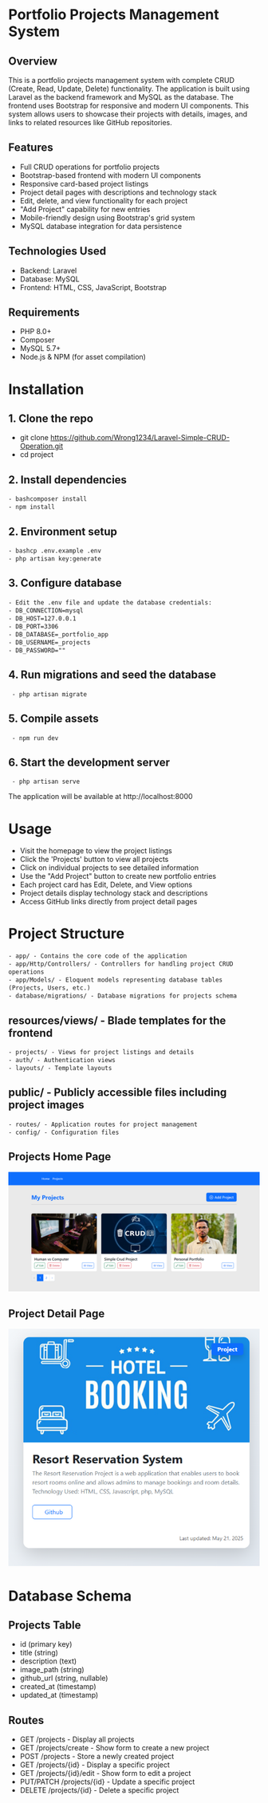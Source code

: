 # Portfolio Projects Management System

## Overview
This is a portfolio projects management system with complete CRUD (Create, Read, Update, Delete) functionality. The application is built using Laravel as the backend framework and MySQL as the database. The frontend uses Bootstrap for responsive and modern UI components.
This system allows users to showcase their projects with details, images, and links to related resources like GitHub repositories.
## Features
- Full CRUD operations for portfolio projects
- Bootstrap-based frontend with modern UI components
- Responsive card-based project listings
- Project detail pages with descriptions and technology stack
- Edit, delete, and view functionality for each project
- "Add Project" capability for new entries
- Mobile-friendly design using Bootstrap's grid system
- MySQL database integration for data persistence

## Technologies Used

- Backend: Laravel
- Database: MySQL
- Frontend: HTML, CSS, JavaScript, Bootstrap

## Requirements

- PHP 8.0+
- Composer
- MySQL 5.7+
- Node.js & NPM (for asset compilation)

# Installation

## 1. Clone the repo
   - git clone https://github.com/Wrong1234/Laravel-Simple-CRUD-Operation.git
   - cd project
## 2. Install dependencies
    - bashcomposer install
    - npm install

## 2. Environment setup
    - bashcp .env.example .env
    - php artisan key:generate

## 3. Configure database
    - Edit the .env file and update the database credentials:
    - DB_CONNECTION=mysql
    - DB_HOST=127.0.0.1
    - DB_PORT=3306
    - DB_DATABASE=_portfolio_app
    - DB_USERNAME=_projects
    - DB_PASSWORD=""

## 4. Run migrations and seed the database
     - php artisan migrate

## 5. Compile assets
     - npm run dev

## 6. Start the development server
     - php artisan serve
The application will be available at http://localhost:8000


# Usage
- Visit the homepage to view the project listings
- Click the 'Projects' button to view all projects
- Click on individual projects to see detailed information
- Use the "Add Project" button to create new portfolio entries
- Each project card has Edit, Delete, and View options
- Project details display technology stack and descriptions
- Access GitHub links directly from project detail pages

# Project Structure
    - app/ - Contains the core code of the application
    - app/Http/Controllers/ - Controllers for handling project CRUD operations
    - app/Models/ - Eloquent models representing database tables (Projects, Users, etc.)
    - database/migrations/ - Database migrations for projects schema
  ## resources/views/ - Blade templates for the frontend
    - projects/ - Views for project listings and details
    - auth/ - Authentication views
    - layouts/ - Template layouts

  ## public/ - Publicly accessible files including project images
    - routes/ - Application routes for project management
    - config/ - Configuration files

## Projects Home Page
![image alt](/public/projects/homePage.png)

## Project Detail Page
![image alt](https://github.com/Wrong1234/Laravel-Simple-CRUD-Operation/blob/246ebc88f28e2c522bf62e072553fa71d9a885cf/Laravel%20CRUD%20Project%20-%20Google%20Chrome%205_22_2025%2012_50_12%20AM.png)


# Database Schema 

## Projects Table
- id (primary key)
- title (string)
- description (text)
- image_path (string)
- github_url (string, nullable)
- created_at (timestamp)
- updated_at (timestamp)

## Routes
- GET /projects - Display all projects
- GET /projects/create - Show form to create a new project
- POST /projects - Store a newly created project
- GET /projects/{id} - Display a specific project
- GET /projects/{id}/edit - Show form to edit a project
- PUT/PATCH /projects/{id} - Update a specific project
- DELETE /projects/{id} - Delete a specific project
